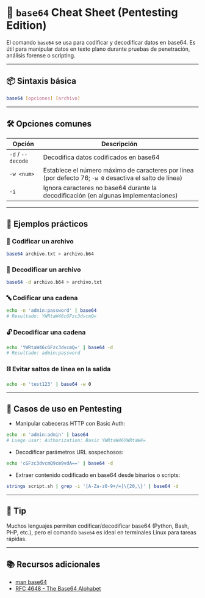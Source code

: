 # 🔐 `base64` Cheat Sheet (Pentesting Edition)

El comando `base64` se usa para codificar y decodificar datos en base64. Es útil para manipular datos en texto plano durante pruebas de penetración, análisis forense o scripting.

---

## 📦 Sintaxis básica

```bash
base64 [opciones] [archivo]
```

---

## 🛠️ Opciones comunes

| Opción | Descripción |
|--------|-------------|
| `-d` / `--decode` | Decodifica datos codificados en base64 |
| `-w <num>` | Establece el número máximo de caracteres por línea (por defecto 76; `-w 0` desactiva el salto de línea) |
| `-i` | Ignora caracteres no base64 durante la decodificación (en algunas implementaciones) |

---

## 🔁 Ejemplos prácticos

### 🧬 Codificar un archivo
```bash
base64 archivo.txt > archivo.b64
```

### 🧬 Decodificar un archivo
```bash
base64 -d archivo.b64 > archivo.txt
```

### 🔤 Codificar una cadena
```bash
echo -n 'admin:password' | base64
# Resultado: YWRtaW46cGFzc3dvcmQ=
```

### 🔓 Decodificar una cadena
```bash
echo 'YWRtaW46cGFzc3dvcmQ=' | base64 -d
# Resultado: admin:password
```

### ⛓️ Evitar saltos de línea en la salida
```bash
echo -n 'test123' | base64 -w 0
```

---

## 🔎 Casos de uso en Pentesting

- Manipular cabeceras HTTP con Basic Auth:
```bash
echo -n 'admin:admin' | base64
# Luego usar: Authorization: Basic YWRtaW46YWRtaW4=
```

- Decodificar parámetros URL sospechosos:
```bash
echo 'cGFzc3dvcmQ9cm9vdA==' | base64 -d
```

- Extraer contenido codificado en base64 desde binarios o scripts:
```bash
strings script.sh | grep -i '[A-Za-z0-9+/=]\{20,\}' | base64 -d
```

---

## 🧠 Tip

Muchos lenguajes permiten codificar/decodificar base64 (Python, Bash, PHP, etc.), pero el comando `base64` es ideal en terminales Linux para tareas rápidas.

---

## 📚 Recursos adicionales

- [man base64](https://man7.org/linux/man-pages/man1/base64.1.html)
- [RFC 4648 - The Base64 Alphabet](https://datatracker.ietf.org/doc/html/rfc4648)